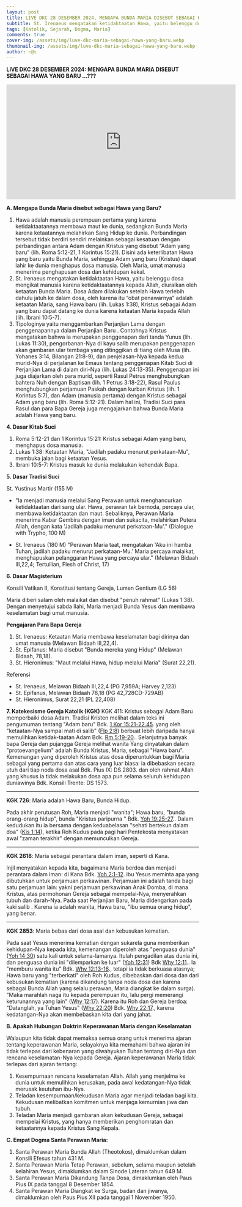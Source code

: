 ```yaml
---
layout: post
title: LIVE DKC 28 DESEMBER 2024, MENGAPA BUNDA MARIA DISEBUT SEBAGAI HAWA YANG BARU ...???
subtitle: St. Irenaeus mengatakan ketidaktaatan Hawa, yaitu belenggu dosa mengikat manusia karena ketidaktaatannya kepada Allah, diuraikan oleh ketaatan Bunda Maria. Dosa Adam dilakukan setelah Hawa terlebih dahulu jatuh ke dalam dosa, oleh karena itu “obat penawarnya” adalah ketaatan Maria, sang Hawa baru
tags: [Katolik, Sejarah, Dogma, Maria]
comments: true
cover-img: /assets/img/luve-dkc-maria-sebagai-hawa-yang-baru.webp
thumbnail-img: /assets/img/luve-dkc-maria-sebagai-hawa-yang-baru.webp
author: ~@♏
---
```


**LIVE DKC 28 DESEMBER 2024: MENGAPA BUNDA MARIA DISEBUT SEBAGAI HAWA YANG BARU ...???**
<div align="center" style="width:100%">
<iframe width="600" height="300" src="https://www.youtube.com/embed/JKQemv8YyF4?si=kJ-6FdV692IzHbao" title="YouTube video player" frameborder="0" allow="accelerometer; autoplay; clipboard-write; encrypted-media; gyroscope; picture-in-picture; web-share" referrerpolicy="strict-origin-when-cross-origin" allowfullscreen></iframe>
</div>

**A.	Mengapa Bunda Maria disebut sebagai Hawa yang Baru?**
1. Hawa adalah manusia perempuan pertama yang karena ketidaktaatannya membawa maut ke dunia, sedangkan Bunda Maria karena ketaatannya melahirkan Sang Hidup ke dunia. Perbandingan tersebut tidak berdiri sendiri melainkan sebagai kesatuan dengan perbandingan antara Adam dengan Kristus yang disebut “Adam yang baru” (lih. Roma 5:12-21, 1 Korintus 15:21). Disini ada keterlibatan Hawa yang baru yaitu Bunda Maria, sehingga Adam yang baru (Kristus) dapat lahir ke dunia menghapus dosa manusia. Oleh Maria, umat manusia menerima penghapusan dosa dan kehidupan kekal.
2. St. Irenaeus mengatakan ketidaktaatan Hawa, yaitu belenggu dosa mengikat manusia karena ketidaktaatannya kepada Allah, diuraikan oleh ketaatan Bunda Maria. Dosa Adam dilakukan setelah Hawa terlebih dahulu jatuh ke dalam dosa, oleh karena itu “obat penawarnya” adalah ketaatan Maria, sang Hawa baru (lih. Lukas 1:38), Kristus sebagai Adam yang baru dapat datang ke dunia karena ketaatan Maria kepada Allah (lih. Ibrani 10:5-7).
3. Tipologinya yaitu menggambarkan Perjanjian Lama dengan penggenapannya dalam Perjanjian Baru . Contohnya Kristus mengatakan bahwa ia merupakan penggenapan dari tanda Yunus (lih. Lukas 11:30), pengorbanan-Nya di kayu salib merupakan penggenapan akan gambaran ular tembaga yang ditinggikan di tiang oleh Musa (lih. Yohanes 3:14, Bilangan 21:8-9), dan penjelasan-Nya kepada kedua murid-Nya di perjalanan ke Emaus tentang penggenapan Kitab Suci di Perjanjian Lama di dalam diri-Nya (lih. Lukas 24:13-35). Penggenapan ini juga diajarkan oleh para murid, seperti Rasul Petrus menghubungkan bahtera Nuh dengan Baptisan (lih. 1 Petrus 3:18-22), Rasul Paulus menghubungkan perjamuan Paskah dengan kurban Kristus (lih. 1 Korintus 5:7), dan Adam (manusia pertama) dengan Kristus sebagai Adam yang baru (lih. Roma 5:12-21). Dalam hal ini, Tradisi Suci para Rasul dan para Bapa Gereja juga mengajarkan bahwa Bunda Maria adalah Hawa yang baru.

**4. Dasar Kitab Suci**

1. Roma 5:12-21 dan 1 Korintus 15:21: Kristus sebagai Adam yang baru, menghapus dosa manusia.
2. Lukas 1:38: Ketaatan Maria, "Jadilah padaku menurut perkataan-Mu", membuka jalan bagi ketaatan Yesus.
3. Ibrani 10:5-7: Kristus masuk ke dunia melakukan kehendak Bapa.

**5. Dasar Tradisi Suci**

St. Yustinus Martir (155 M)
- "Ia menjadi manusia melalui Sang Perawan untuk menghancurkan ketidaktaatan dari sang ular. Hawa, perawan tak bernoda, percaya ular, membawa ketidaktaatan dan maut. Sebaliknya, Perawan Maria menerima Kabar Gembira dengan iman dan sukacita, melahirkan Putera Allah, dengan kata 'Jadilah padaku menurut perkataan-Mu'." (Dialogue with Trypho, 100 M)

- St. Irenaeus (180 M)
"Perawan Maria taat, mengatakan 'Aku ini hamba Tuhan, jadilah padaku menurut perkataan-Mu.' Maria percaya malaikat, menghapuskan pelanggaran Hawa yang percaya ular." (Melawan Bidaah III,22,4; Tertullian, Flesh of Christ, 17)


**6. Dasar Magisterium**

Konsili Vatikan II, Konstitusi tentang Gereja, Lumen Gentium (LG 56)

Maria diberi salam oleh malaikat dan disebut "penuh rahmat" (Lukas 1:38). Dengan menyetujui sabda Ilahi, Maria menjadi Bunda Yesus dan membawa keselamatan bagi umat manusia.

**Pengajaran Para Bapa Gereja**

1. St. Irenaeus: Ketaatan Maria membawa keselamatan bagi dirinya dan umat manusia (Melawan Bidaah III,22,4).
2. St. Epifanus: Maria disebut "Bunda mereka yang Hidup" (Melawan Bidaah, 78,18).
3. St. Hieronimus: "Maut melalui Hawa, hidup melalui Maria" (Surat 22,21).

Referensi

- St. Irenaeus, Melawan Bidaah III,22,4 (PG 7,959A; Harvey 2,123)
- St. Epifanus, Melawan Bidaah 78,18 (PG 42,728CD-729AB)
- St. Hieronimus, Surat 22,21 (PL 22,408)

**7. Katekesisme Gereja Katolik (KGK)**
KGK 411: Kristus sebagai Adam Baru memperbaiki dosa Adam.
Tradisi Kristen melihat dalam teks ini pengumuman tentang "Adam baru" Bdk. [1 Kor 15:21-22.45](https://www.imankatolik.or.id/alkitabq.php?q=1Kor15:21-22;1Kor15:45;). yang oleh "ketaatan-Nya sampai mati di salib" ([Flp 2:8](https://www.imankatolik.or.id/alkitabq.php?q=Flp2:8;)) berbuat lebih daripada hanya memulihkan ketidak-taatan Adam Bdk. [Rm 5:19-20](https://www.imankatolik.or.id/alkitabq.php?q=Rm5:19-20;).. Selanjutnya banyak bapa Gereja dan pujangga Gereja melihat wanita Yang dinyatakan dalam "protoevangelium" adalah Bunda Kristus, Maria, sebagai "Hawa baru". Kemenangan yang diperoleh Kristus atas dosa diperuntukkan bagi Maria sebagai yang pertama dan atas cara yang luar biasa: ia dibebaskan secara utuh dari tiap noda dosa asal Bdk. Pius IX: DS 2803. dan oleh rahmat Allah yang khusus ia tidak melakukan dosa apa pun selama seluruh kehidupan duniawinya Bdk. Konsili Trente: DS 1573.  

* * *

**KGK 726**: Maria adalah Hawa Baru, Bunda Hidup.

Pada akhir perutusan Roh, Maria menjadi "wanita"; Hawa baru, "bunda orang-orang hidup", bunda "Kristus paripurna " Bdk. [Yoh 19:25-27](https://www.imankatolik.or.id/alkitabq.php?q=Yoh19:25-27;).. Dalam kedudukan itu ia bersama dengan keduabelasan "sehati bertekun dalam doa" ([Kis 1:14](https://www.imankatolik.or.id/alkitabq.php?q=Kis1:14;)), ketika Roh Kudus pada pagi hari Pentekosta menyatakan awal "zaman terakhir" dengan memunculkan Gereja.  
  
* * *

**KGK 2618**: Maria sebagai perantara dalam iman, seperti di Kana.

Injil menyatakan kepada kita, bagaimana Maria berdoa dan menjadi perantara dalam iman: di Kana Bdk. [Yoh 2:1-12](https://www.imankatolik.or.id/alkitabq.php?q=Yoh2:1-12;). ibu Yesus meminta apa yang dibutuhkan untuk perjamuan perkawinan. Perjamuan ini adalah tanda bagi satu perjamuan lain: yakni perjamuan perkawinan Anak Domba, di mana Kristus, atas permohonan Gereja sebagai mempelai-Nya, menyerahkan tubuh dan darah-Nya. Pada saat Perjanjian Baru, Maria didengarkan pada kaki salib . Karena ia adalah wanita, Hawa baru, "ibu semua orang hidup", yang benar.  

* * *

**KGK 2853**: Maria bebas dari dosa asal dan kebusukan kematian.

Pada saat Yesus menerima kematian dengan sukarela guna memberikan kehidupan-Nya kepada kita, kemenangan diperoleh atas "penguasa dunia" ([Yoh 14:30](/alkitabq.php?q=Yoh14:30;)) satu kali untuk selama-lamanya. Itulah pengadilan atas dunia ini, dan penguasa dunia ini "dilemparkan ke luar" ([Yoh 12:31](/alkitabq.php?q=Yoh12:31;)) Bdk [Why 12:11](/alkitabq.php?q=Why12:11;).. Ia "memburu wanita itu" Bdk. [Why 12:13-16](/alkitabq.php?q=Why12:13-16;)., tetapi ia tidak berkuasa atasnya; Hawa baru yang "terberkati" oleh Roh Kudus, dibebaskan dari dosa dan dari kebusukan kematian (karena dikandung tanpa noda dosa dan karena sebagai Bunda Allah yang selalu perawan, Maria diangkat ke dalam surga). "Maka marahlah naga itu kepada perempuan itu, lalu pergi memerangi keturunannya yang lain" ([Why 12:17](/alkitabq.php?q=Why12:17;)). Karena itu Roh dan Gereja berdoa: "Datanglah, ya Tuhan Yesus" ([Why 22:20](/alkitabq.php?q=Why22:20;)) Bdk. [Why 22:17](/alkitabq.php?q=Why22:17;)., karena kedatangan-Nya akan membebaskan kita dari yang jahat.  
  


**B. Apakah Hubungan Doktrin Keperawanan Maria dengan Keselamatan**


Walaupun kita tidak dapat memaksa semua orang untuk menerima ajaran tentang keperawanan Maria, selayaknya kita memahami bahwa ajaran ini tidak terlepas dari kebenaran yang diwahyukan Tuhan tentang diri-Nya dan rencana keselamatan-Nya kepada Gereja. Ajaran keperawanan Maria tidak terlepas dari ajaran tentang:

1. Kesempurnaan rencana keselamatan Allah. Allah yang menjelma ke dunia untuk memulihkan kerusakan, pada awal kedatangan-Nya tidak merusak keutuhan ibu-Nya.
2. Teladan kesempurnaan/kekudusan Maria agar menjadi teladan bagi kita. Kekudusan melibatkan komitmen untuk menjaga kemurnian jiwa dan tubuh.
3. Teladan Maria menjadi gambaran akan kekudusan Gereja, sebagai mempelai Kristus, yang hanya memberikan penghomratan dan ketaatannya kepada Kristus Sang Kepala.

**C. Empat Dogma Santa Perawan Maria:**
1. Santa Perawan Maria Bunda Allah (Theotokos), dimaklumkan dalam Konsili Efesus tahun 431 M.
2. Santa Perawan Maria Tetap Perawan, sebelum, selama maupun setelah kelahiran Yesus, dimaklumkan dalam Sinode Lateran tahun 649 M.
3. Santa Perawan Maria Dikandung Tanpa Dosa, dimaklumkan oleh Paus Pius IX pada tanggal 8 Desember 1854.
4. Santa Perawan Maria Diangkat ke Surga, badan dan jiwanya, dimaklumkan oleh Paus Pius XII pada tanggal 1 November 1950.